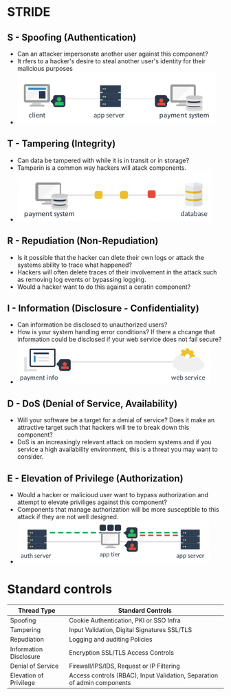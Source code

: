 # STRIDE

## S - Spoofing (Authentication)
* Can an attacker impersonate another user against this component?
* It rfers to a hacker's desire to steal another user's identity for their malicious purposes
* ![](_resources/2022-03-06-13-03-16.png)


## T - Tampering (Integrity)
* Can data be tampered with while it is in transit or in storage?
* Tamperin is a common way hackers will atack components.
* ![](_resources/2022-03-06-13-04-05.png)


## R - Repudiation (Non-Repudiation)
* Is it possible that the hacker can dlete their own logs or attack the systems ability to trace what happened?
* Hackers will often delete traces of their involvement in the attack such as removing log events or bypassing logging.
* Would a hacker want to do this against a ceratin component?
  
## I - Information (Disclosure - Confidentiality)
* Can information be disclosed to unauthorized users?
* How is your system handling error conditions? If there a chcange that information could be disclosed if your web service does not fail secure?
* ![](_resources/2022-03-06-13-06-10.png)


## D - DoS (Denial of Service, Availability)
* Will your software be a target for a denial of service? Does it make an attractive target such that hackers will tre to break down this component?
* DoS is an increasingly relevant attack on modern systems and if you service a high availability environment, this is a threat you may want to consider.


## E - Elevation of Privilege (Authorization)
* Would a hacker or malicioud user want to bypass authorization and attempt to elevate priviliges against this component?
* Components that manage authorization will be more susceptible to this attack if they are not well designed.
* ![](_resources/2022-03-06-13-09-13.png)


# Standard controls
|Thread Type | Standard Controls|
|---|---|
| Spoofing | Cookie Authentication, PKI or SSO Infra| 
| Tampering | Input Validation, Digital Signatures SSL/TLS |
| Repudiation | Logging and auditing Policies |
| Information Disclosure | Encryption SSL/TLS Access Controls |
| Denial of Service |  Firewall/IPS/IDS, Request or IP Filtering |
| Elevation of Privilege | Access controls (RBAC), Input Validation, Separation of admin components |